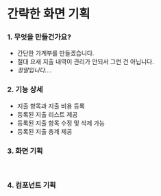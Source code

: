 # 간략한 화면 기획

### 1. 무엇을 만들건가요?

* 간단한 가계부를 만들겠습니다.
* 절대 요새 지출 내역이 관리가 안되서 그런 건 아닙니다.
* _정말입니다...._

### 2. 기능 상세

* 지출 항목과 지출 비용 등록
* 등록된 지출 리스트 제공
* 등록된 지출 항목 수정 및 삭제 가능
* 등록된 지출 총계 제공

### 3. 화면 기획

<div align="left">

<figure><img src="../.gitbook/assets/스크린샷 2024-03-07 오후 11.14.21.png" alt="" width="375"><figcaption></figcaption></figure>

</div>

### 4. 컴포넌트 기획

<div align="left">

<figure><img src="../.gitbook/assets/스크린샷 2024-03-07 오후 11.00.14.png" alt="" width="375"><figcaption></figcaption></figure>

</div>

